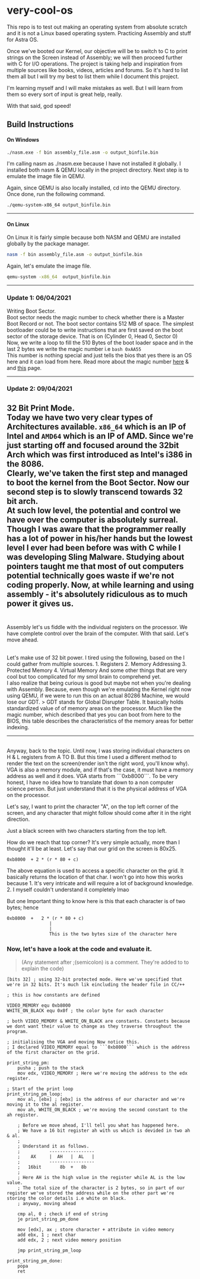# very-cool-os
This repo is to test out making an operating system from absolute scratch and it is not a Linux based operating system. Practicing Assembly and stuff for Astra OS.

Once we've booted our Kernel, our objective will be to switch to C to print strings on the Screen instead of Assembly; we will then proceed further with C for I/O operations. The project is taking help and inspiration from multiple sources like books, videos, articles and forums. So it's hard to list them all but I will try my best to list them while I document this project.

I'm learning myself and I will make mistakes as well. But I will learn from them so every sort of input is great help, really. 

With that said, god speed!

## Build Instructions 
#### On Windows
```bash 
./nasm.exe -f bin assembly_file.asm -o output_binfile.bin
```

I'm calling nasm as ./nasm.exe because I have not installed it globally. I installed both nasm & QEMU locally in the project directory.
Next step is to emulate the image file in QEMU.

Again, since QEMU is also locally installed, cd into the QEMU directory. Once done, run the following command.

```bash
./qemu-system-x86_64 output_binfile.bin
```
---
#### On Linux

On Linux it is fairly simple because both NASM and QEMU are installed globally by the package manager. 
```bash 
nasm -f bin assembly_file.asm -o output_binfile.bin
```

Again, let's emulate the image file. 
```bash
qemu-system -x86_64  output_binfile.bin
```

___
### Update 1: 06/04/2021
Writing Boot Sector.
<br>
Boot sector needs the magic number to check whether there is a Master Boot Record or not. The boot sector contains 512 MB of space. The simplest bootloader could be to write instructions that are first saved on the boot sector of the storage device. That is on (Cylinder 0, Head 0, Sector 0) 
<br>
Now, we write a loop to fill the 510 Bytes of the boot loader space and in the last 2 bytes we write the magic number i.e 
```bash 0xAA55```
<br>
This number is nothing special and just tells the bios that yes there is an OS here and it can load from here. Read more about the magic number [here](https://stackoverflow.com/questions/39972313/whats-so-special-about-0x55aa) & and [this](http://mbrwizard.com/thembr.php) page.

___
### Update 2: 09/04/2021
32 Bit Print Mode.
<br>
Today we have two very clear types of Architectures available. ```x86_64``` which is an IP of Intel and ```AMD64``` which is an IP of AMD. Since we're just starting off and focused around the 32bit Arch which was first introduced as Intel's i386 in the 8086.
<br>
Clearly, we've taken the first step and managed to boot the kernel from the Boot Sector. Now our second step is to slowly transcend towards 32 bit arch.
<br>
At such low level, the potential and control we have over the computer is absolutely surreal. Though I was aware that the programmer really has a lot of power in his/her hands but the lowest level I ever had been before was with C while I was developing Sling Malware. Studying about pointers taught me that most of out computers potential technically goes waste if we're not coding properly. Now, at while learning and using assembly - it's absolutely ridiculous as to much power it gives us.
<br><br>
---
Assembly let's us fiddle with the individual registers on the processor. We have complete control over the brain of the computer.
With that said. Let's move ahead.

<br> 
Let's make use of 32 bit power.
I tired using the following, based on the I could gather from multiple sources. 
    1. Registers
    2. Memory Addressing 
    3. Protected Memory 
    4. Virtual Memory
And some other things that are very cool but too complicated for my smol brain to comprehend yet. 

<br>
I also realize that being curious is good but maybe not when you're dealing with Assembly. Because, even though we're emulating the Kernel right now using QEMU, if we were to run this on an actual 80286 Machine, we would lose our GDT. 
> GDT stands for Global Disrupter Table. It basically holds standardized value of of memory areas on the processor. Much like the magic number, which described that yes you can boot from here to the BIOS, this table describes the characteristics of the memory areas for better indexing. 

***
<br>
Anyway, back to the topic. Until now, I was storing individual characters on H & L registers from A TO B. 
But this time I used a different method to render the text on the screen(render isn't the right word, you'll know why).

<br>
VGA is also a memory module, and if that's the case, it must have a memory address as well and it does. VGA starts from ```0xb8000```. To be very honest, I have no idea how to translate that down to a non computer science person. But just understand that it is the physical address of VGA on the processor.
<br>

Let's say, I want to print the character "A", on the top left corner of the screen, and any character that might follow should come after it in the right direction.

Just a black screen with two characters starting from the top left. 

How do we reach that top corner?
It's very simple actually, more than I thought it'll be at least.
Let's say that our grid on the screen is 80x25.

```0xb8000  + 2 * (r * 80 + c)```

The above equation is used to access a specific character on the grid. It basically returns the location of that char. I won't go into how this works because
    1. It's very intricate and will require a lot of background knowledge.
    2. I myself couldn't understand it completely lmao

But one Important thing to know here is this that each character is of two bytes; hence 

```
0xb8000  +   2 * (r * 80 + c)
                |
                |
                This is the two bytes size of the character here
```

### Now, let's have a look at the code and evaluate it.
> (Any statement after ;(semicolon) is a comment. They're added to to explain the code)


```assembly
[bits 32] ; using 32-bit protected mode. Here we've specified that we're in 32 bits. It's much lik eincluding the header file in CC/++

; this is how constants are defined

VIDEO_MEMORY equ 0xb8000
WHITE_ON_BLACK equ 0x0f ; the color byte for each character

; both VIDEO_MEMORY & WHITE_ON_BLACK are constants. Constants because we dont want their value to change as they traverse throughout the program. 

; initialising the VGA and moving Now notice this.
; I declared VIDEO_MEMORY equal to ```0xb8000``` which is the address of the first character on the grid.  

print_string_pm:
    pusha ; push to the stack
    mov edx, VIDEO_MEMORY ; Here we're moving the address to the edx register. 

; Start of the print loop
print_string_pm_loop:
    mov al, [ebx] ; [ebx] is the address of our character and we're moving it to the al register.
    mov ah, WHITE_ON_BLACK ; we're moving the second constant to the ah register.

    ; Before we move ahead, I'll tell you what has happened here.
    ; We have a 16 bit register ah with us which is devided in two ah & al.
    ;
    ; Understand it as follows.
    ;           -----------------
    ;    AX     |  AH   |  AL   |
    ;           -----------------
    ;   16bit       8b  +   8b
    ;
    ; Here AH is the high value in the register while AL is the low value.
    ; The total size of the character is 2 bytes, so in part of our register we've stored the address while on the other part we're storing the color details i.e white on black.
    ; anyway, moving ahead 

    cmp al, 0 ; check if end of string
    je print_string_pm_done

    mov [edx], ax ; store character + attribute in video memory
    add ebx, 1 ; next char
    add edx, 2 ; next video memory position

    jmp print_string_pm_loop

print_string_pm_done:
    popa
    ret
```